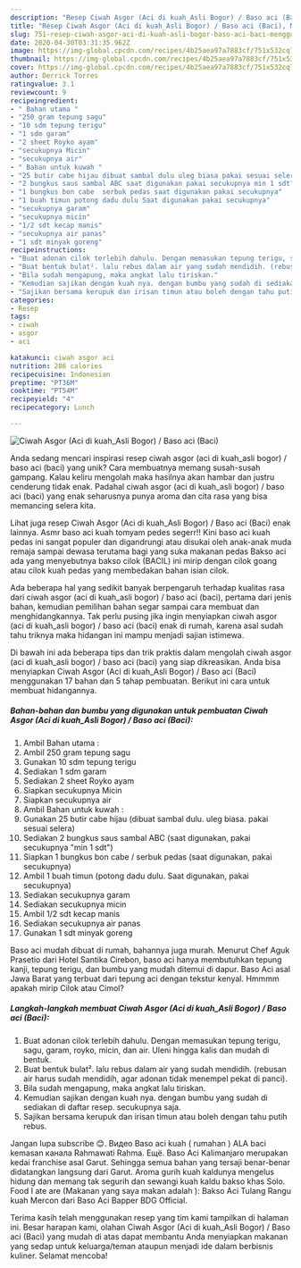 ```yaml
---
description: "Resep Ciwah Asgor (Aci di kuah_Asli Bogor) / Baso aci (Baci), Menggugah Selera"
title: "Resep Ciwah Asgor (Aci di kuah_Asli Bogor) / Baso aci (Baci), Menggugah Selera"
slug: 751-resep-ciwah-asgor-aci-di-kuah-asli-bogor-baso-aci-baci-menggugah-selera
date: 2020-04-30T03:31:35.962Z
image: https://img-global.cpcdn.com/recipes/4b25aea97a7883cf/751x532cq70/ciwah-asgor-aci-di-kuah_asli-bogor-baso-aci-baci-foto-resep-utama.jpg
thumbnail: https://img-global.cpcdn.com/recipes/4b25aea97a7883cf/751x532cq70/ciwah-asgor-aci-di-kuah_asli-bogor-baso-aci-baci-foto-resep-utama.jpg
cover: https://img-global.cpcdn.com/recipes/4b25aea97a7883cf/751x532cq70/ciwah-asgor-aci-di-kuah_asli-bogor-baso-aci-baci-foto-resep-utama.jpg
author: Derrick Torres
ratingvalue: 3.1
reviewcount: 9
recipeingredient:
- " Bahan utama "
- "250 gram tepung sagu"
- "10 sdm tepung terigu"
- "1 sdm garam"
- "2 sheet Royko ayam"
- "secukupnya Micin"
- "secukupnya air"
- " Bahan untuk kuwah "
- "25 butir cabe hijau dibuat sambal dulu uleg biasa pakai sesuai selera"
- "2 bungkus saus sambal ABC saat digunakan pakai secukupnya min 1 sdt"
- "1 bungkus bon cabe  serbuk pedas saat digunakan pakai secukupnya"
- "1 buah timun potong dadu dulu Saat digunakan pakai secukupnya"
- "secukupnya garam"
- "secukupnya micin"
- "1/2 sdt kecap manis"
- "secukupnya air panas"
- "1 sdt minyak goreng"
recipeinstructions:
- "Buat adonan cilok terlebih dahulu. Dengan memasukan tepung terigu, sagu, garam, royko, micin, dan air. Uleni hingga kalis dan mudah di bentuk."
- "Buat bentuk bulat². lalu rebus dalam air yang sudah mendidih. (rebusan air harus sudah mendidih, agar adonan tidak menempel pekat di panci)."
- "Bila sudah mengapung, maka angkat lalu tiriskan."
- "Kemudian sajikan dengan kuah nya. dengan bumbu yang sudah di sediakan di daftar resep. secukupnya saja."
- "Sajikan bersama kerupuk dan irisan timun atau boleh dengan tahu putih rebus."
categories:
- Resep
tags:
- ciwah
- asgor
- aci

katakunci: ciwah asgor aci 
nutrition: 286 calories
recipecuisine: Indonesian
preptime: "PT36M"
cooktime: "PT54M"
recipeyield: "4"
recipecategory: Lunch

---
```



![Ciwah Asgor (Aci di kuah_Asli Bogor) / Baso aci (Baci)](https://img-global.cpcdn.com/recipes/4b25aea97a7883cf/751x532cq70/ciwah-asgor-aci-di-kuah_asli-bogor-baso-aci-baci-foto-resep-utama.jpg)

Anda sedang mencari inspirasi resep ciwah asgor (aci di kuah_asli bogor) / baso aci (baci) yang unik? Cara membuatnya memang susah-susah gampang. Kalau keliru mengolah maka hasilnya akan hambar dan justru cenderung tidak enak. Padahal ciwah asgor (aci di kuah_asli bogor) / baso aci (baci) yang enak seharusnya punya aroma dan cita rasa yang bisa memancing selera kita.

Lihat juga resep Ciwah Asgor (Aci di kuah_Asli Bogor) / Baso aci (Baci) enak lainnya. Asmr baso aci kuah tomyam pedes segerr!! Kini baso aci kuah pedas ini sangat populer dan digandrungi atau disukai oleh anak-anak muda remaja sampai dewasa terutama bagi yang suka makanan pedas Bakso aci ada yang menyebutnya bakso cilok (BACIL) ini mirip dengan cilok goang atau cilok kuah pedas yang membedakan bahan isian cilok.

Ada beberapa hal yang sedikit banyak berpengaruh terhadap kualitas rasa dari ciwah asgor (aci di kuah_asli bogor) / baso aci (baci), pertama dari jenis bahan, kemudian pemilihan bahan segar sampai cara membuat dan menghidangkannya. Tak perlu pusing jika ingin menyiapkan ciwah asgor (aci di kuah_asli bogor) / baso aci (baci) enak di rumah, karena asal sudah tahu triknya maka hidangan ini mampu menjadi sajian istimewa.


Di bawah ini ada beberapa tips dan trik praktis dalam mengolah ciwah asgor (aci di kuah_asli bogor) / baso aci (baci) yang siap dikreasikan. Anda bisa menyiapkan Ciwah Asgor (Aci di kuah_Asli Bogor) / Baso aci (Baci) menggunakan 17 bahan dan 5 tahap pembuatan. Berikut ini cara untuk membuat hidangannya.

<!--inarticleads1-->

##### Bahan-bahan dan bumbu yang digunakan untuk pembuatan Ciwah Asgor (Aci di kuah_Asli Bogor) / Baso aci (Baci):

1. Ambil  Bahan utama :
1. Ambil 250 gram tepung sagu
1. Gunakan 10 sdm tepung terigu
1. Sediakan 1 sdm garam
1. Sediakan 2 sheet Royko ayam
1. Siapkan secukupnya Micin
1. Siapkan secukupnya air
1. Ambil  Bahan untuk kuwah :
1. Gunakan 25 butir cabe hijau (dibuat sambal dulu. uleg biasa. pakai sesuai selera)
1. Sediakan 2 bungkus saus sambal ABC (saat digunakan, pakai secukupnya &#34;min 1 sdt&#34;)
1. Siapkan 1 bungkus bon cabe / serbuk pedas (saat digunakan, pakai secukupnya)
1. Ambil 1 buah timun (potong dadu dulu. Saat digunakan, pakai secukupnya)
1. Sediakan secukupnya garam
1. Sediakan secukupnya micin
1. Ambil 1/2 sdt kecap manis
1. Sediakan secukupnya air panas
1. Gunakan 1 sdt minyak goreng


Baso aci mudah dibuat di rumah, bahannya juga murah. Menurut Chef Aguk Prasetio dari Hotel Santika Cirebon, baso aci hanya membutuhkan tepung kanji, tepung terigu, dan bumbu yang mudah ditemui di dapur. Baso Aci asal Jawa Barat yang terbuat dari tepung aci dengan tekstur kenyal. Hmmmm apakah mirip Cilok atau Cimol? 

<!--inarticleads2-->

##### Langkah-langkah membuat Ciwah Asgor (Aci di kuah_Asli Bogor) / Baso aci (Baci):

1. Buat adonan cilok terlebih dahulu. Dengan memasukan tepung terigu, sagu, garam, royko, micin, dan air. Uleni hingga kalis dan mudah di bentuk.
1. Buat bentuk bulat². lalu rebus dalam air yang sudah mendidih. (rebusan air harus sudah mendidih, agar adonan tidak menempel pekat di panci).
1. Bila sudah mengapung, maka angkat lalu tiriskan.
1. Kemudian sajikan dengan kuah nya. dengan bumbu yang sudah di sediakan di daftar resep. secukupnya saja.
1. Sajikan bersama kerupuk dan irisan timun atau boleh dengan tahu putih rebus.


Jangan lupa subscribe 😊. Видео Baso aci kuah ( rumahan ) ALA baci kemasan канала Rahmawati Rahma. Ещё. Baso Aci Kalimanjaro merupakan kedai franchise asal Garut. Sehingga semua bahan yang tersaji benar-benar didatangkan langsung dari Garut. Aroma gurih kuah kaldunya mengelus hidung dan memang tak segurih dan sewangi kuah kaldu bakso khas Solo. Food I ate are (Makanan yang saya makan adalah ): Bakso Aci Tulang Rangu kuah Mercon dari Baso Aci Bapper BDG Official. 

Terima kasih telah menggunakan resep yang tim kami tampilkan di halaman ini. Besar harapan kami, olahan Ciwah Asgor (Aci di kuah_Asli Bogor) / Baso aci (Baci) yang mudah di atas dapat membantu Anda menyiapkan makanan yang sedap untuk keluarga/teman ataupun menjadi ide dalam berbisnis kuliner. Selamat mencoba!
